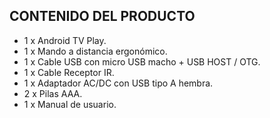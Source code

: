 ## CONTENIDO DEL PRODUCTO 

- 1 x Android TV Play.
- 1 x Mando a distancia ergonómico.
- 1 x Cable USB con micro USB macho + USB HOST / OTG. 
- 1 x Cable Receptor IR.
- 1 x Adaptador AC/DC con USB tipo A hembra.
- 2 x Pilas AAA.
- 1 x Manual de usuario.
